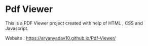 # Pdf Viewer
 
This is a PDF Viewer project created with help of HTML , CSS and Javascript.

Website :  https://aryanyadav10.github.io/Pdf-Viewer/
